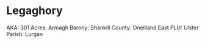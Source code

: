 # Legaghory

AKA: 301
Acres: Armagh
Barony: Shankill
County: Oneilland East
PLU: Ulster
Parish: Lurgan